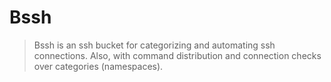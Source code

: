 # Bssh
> Bssh is an ssh bucket for categorizing and automating ssh connections. Also, with command distribution and connection checks over categories (namespaces).


